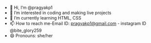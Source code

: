 - 👋 Hi, I’m @pragyakp1
- 👀 I’m interested in coding and making live projects
- 🌱 I’m currently learning HTML, CSS
- 📫 How to reach me-Email ID: pragyakp1@gmail.com
                    - instagram ID @bite_glory259
- 😄 Pronouns: she/her
